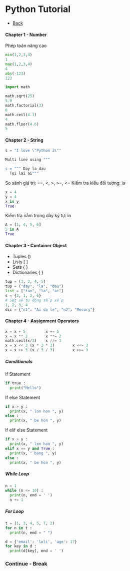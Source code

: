 <!-- @format -->

# Python Tutorial

- [Back](../README.md)

#### Chapter 1 - Number
Phép toán nâng cao
```py
min(1,2,3,4)
1
max(1,2,3,4)
4
abs(-123)
123
```

```py
import math

math.sqrt(25)
5.0
math.factorial(3)
6
math.ceil(4.1)
4
math.floor(4.6)
5
```
#### Chapter 2 - String
```py
s = "I love \"Python 3\""

Multi line using """

s = """ Day la dau
  Toi lai ai"""
```
So sánh giá trị: ==, <, >, >=, <=
Kiểm tra kiểu đổi tượng: is
```py
x = 4
y = 4
x is y
True
```
Kiểm tra nằm trong dãy ký tự: in
```py
A = [1, 4, 5, 6]
5 in A
True
```
#### Chapter 3 - Container Object
+ Tuples ()
+ Lists [ ]
+ Sets { }
+ Dictionaries { }
```py
tup = (1, 2, 4, 5)
tup = ("day", "la", "dau")
list = ["tao", "la", "ai"]
s = {3, 1, 2, 6}
# Set sẽ tự động sắp xếp
1, 2, 3, 4
dic = {"n1": "Ai do le", "n2": "Mecury"}
```
#### Chapter 4 - Assignment Operators
```py
x = x + 5         x += 5
x = x ** 2        x **= 2
math.ceil(x/3)    x //= 3
x = x << 3 (x * 3 * 3)        x <<= 3
x = x >> 3 (x / 3 / 3)        x >>= 3
```
##### Conditionals
If Statement
```py
if true :
  print("Hello")
```
If else Statement
```py
if x > y :
  print(x, " lon hon ", y)
else :
  print(x, " be hon ", y)
```
If elif else Statement
```py
if x > y :
  print(x, " lon hon ", y)
elif x == y and True :
  print(x, " bang ", y)
else :
  print(x, " be hon ", y)
```
##### While Loop
```py
n = 1
while (n <= 10) :
  print(n, end = ' ')
  n += 1
```
##### For Loop
```py
t = (1, 3, 4, 5, 7, 2)
for n in t :
  print(n, end = " ")

d = {'email': 'loli', 'age': 17}
for key in d :
  print(d[key], end = ' ')
```
### Continue - Break

